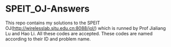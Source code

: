 # SPEIT_OJ-Answers
This repo contains my solutions to the SPEIT OJ(http://wirelesslab.sjtu.edu.cn:8088/jol/) which is runned by Prof Jialiang Lu and Hao Li. All these codes are accepted. 
These codes are named according to their ID and problem name.
